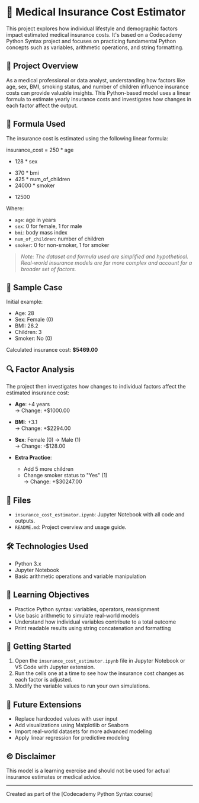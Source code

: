 # 🏥 Medical Insurance Cost Estimator

This project explores how individual lifestyle and demographic factors impact estimated medical insurance costs. It's based on a Codecademy Python Syntax project and focuses on practicing fundamental Python concepts such as variables, arithmetic operations, and string formatting.

## 📌 Project Overview

As a medical professional or data analyst, understanding how factors like age, sex, BMI, smoking status, and number of children influence insurance costs can provide valuable insights. This Python-based model uses a linear formula to estimate yearly insurance costs and investigates how changes in each factor affect the output.

## 🧮 Formula Used

The insurance cost is estimated using the following linear formula:

insurance_cost = 250 * age
- 128 * sex
+ 370 * bmi
+ 425 * num_of_children
+ 24000 * smoker
- 12500

Where:
- `age`: age in years
- `sex`: 0 for female, 1 for male
- `bmi`: body mass index
- `num_of_children`: number of children
- `smoker`: 0 for non-smoker, 1 for smoker

> *Note: The dataset and formula used are simplified and hypothetical. Real-world insurance models are far more complex and account for a broader set of factors.*

## 🧑 Sample Case

Initial example:
- Age: 28  
- Sex: Female (0)  
- BMI: 26.2  
- Children: 3  
- Smoker: No (0)

Calculated insurance cost: **$5469.00**

## 🔍 Factor Analysis

The project then investigates how changes to individual factors affect the estimated insurance cost:

- **Age**: +4 years  
  → Change: +$1000.00

- **BMI**: +3.1  
  → Change: +$2294.00

- **Sex**: Female (0) → Male (1)  
  → Change: -$128.00

- **Extra Practice**:  
  - Add 5 more children  
  - Change smoker status to "Yes" (1)  
  → Change: +$30247.00

## 📁 Files

- `insurance_cost_estimator.ipynb`: Jupyter Notebook with all code and outputs.
- `README.md`: Project overview and usage guide.

## 🛠 Technologies Used

- Python 3.x
- Jupyter Notebook
- Basic arithmetic operations and variable manipulation

## 🧠 Learning Objectives

- Practice Python syntax: variables, operators, reassignment
- Use basic arithmetic to simulate real-world models
- Understand how individual variables contribute to a total outcome
- Print readable results using string concatenation and formatting

## 🚀 Getting Started

1. Open the `insurance_cost_estimator.ipynb` file in Jupyter Notebook or VS Code with Jupyter extension.
2. Run the cells one at a time to see how the insurance cost changes as each factor is adjusted.
3. Modify the variable values to run your own simulations.

## 📝 Future Extensions

- Replace hardcoded values with user input
- Add visualizations using Matplotlib or Seaborn
- Import real-world datasets for more advanced modeling
- Apply linear regression for predictive modeling

## © Disclaimer

This model is a learning exercise and should not be used for actual insurance estimates or medical advice.

---

Created as part of the [Codecademy Python Syntax course]
